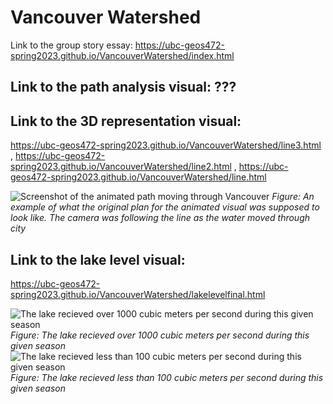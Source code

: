 # Vancouver Watershed
Link to the group story essay: https://ubc-geos472-spring2023.github.io/VancouverWatershed/index.html

## Link to the path analysis visual: ???

## Link to the 3D representation visual: 
https://ubc-geos472-spring2023.github.io/VancouverWatershed/line3.html , https://ubc-geos472-spring2023.github.io/VancouverWatershed/line2.html , https://ubc-geos472-spring2023.github.io/VancouverWatershed/line.html

![Screenshot of the animated path moving through Vancouver](https://ubc-geos472-spring2023.github.io/VancouverWatershed/animation.png)
*Figure: An example of what the original plan for the animated visual was supposed to look like. The camera was following the line as the water moved through city*

## Link to the lake level visual: 
https://ubc-geos472-spring2023.github.io/VancouverWatershed/lakelevelfinal.html

![The lake recieved over 1000 cubic meters per second during this given season](https://ubc-geos472-spring2023.github.io/VancouverWatershed/bluevisual.png)
*Figure: The lake recieved over 1000 cubic meters per second during this given season*
![The lake recieved less than 100 cubic meters per second during this given season](https://ubc-geos472-spring2023.github.io/VancouverWatershed/redvisual.png)
*Figure: The lake recieved less than 100 cubic meters per second during this given season*
